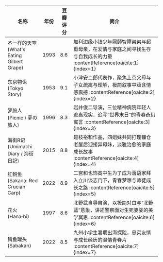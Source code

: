 | 名称 | 年份 | 豆瓣评分 | 简介 |
|---|---|---|---|
| 不一样的天空 (What's Eating Gilbert Grape) | 1993 | 8.6 | 加利边缘小镇少年照顾智障弟弟与超重母亲，在爱情与家庭之间寻找生存与自我成长的力量 :contentReference[oaicite:1]{index=1} |
| 东京物语 (Tokyo Story) | 1953 | 9.1 | 小津安二郎代表作，聚焦上京父母与子女疏离与理解，极简叙事中蕴含情感震撼 :contentReference[oaicite:2]{index=2} |
| 梦旅人 (Picnic / 夢の旅人) | 1996 | 8.3 | 岩井俊二导演，三位精神病院年轻人逃离现实、追寻“世界末日”的青春奇幻寓言 :contentReference[oaicite:3]{index=3} |
| 海街R记 (Umimachi Diary / 海街日記) | 2015 | 8.8 | 是枝裕和作品，四姐妹共同打理镰仓老屋后迎接异母妹，淡雅治愈的家庭成长故事 :contentReference[oaicite:4]{index=4} |
| 红鳉鱼 (Sakana: Red Crucian Carp) | 2022 | 8.9 | 二宫和也饰高中生为了成为落语家拜入立川谈志门下，青春梦想与师徒成长之路 :contentReference[oaicite:5]{index=5} |
| 花火 (Hana‑bi) | 1997 | 8.6 | 北野武自导自演，以极简对白与“北野蓝”意象，讲述警察面对生死婆娑的美学冥思 :contentReference[oaicite:6]{index=6} |
| 鲭鱼罐头 (Sabakan) | 2022 | 8.5 | 九州小学生暑期出海探险，忠实友情与成长经历的温情青春片 :contentReference[oaicite:7]{index=7} |
